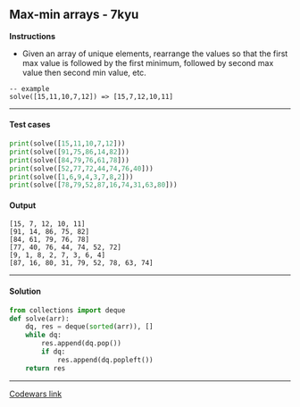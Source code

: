 ## Max-min arrays - 7kyu

**Instructions**

- Given an array of unique elements, rearrange the values so that the first max value is followed by the first minimum, followed by second max value then second min value, etc.

```
-- example
solve([15,11,10,7,12]) => [15,7,12,10,11]
```

---

#### Test cases

```python
print(solve([15,11,10,7,12]))
print(solve([91,75,86,14,82]))
print(solve([84,79,76,61,78]))
print(solve([52,77,72,44,74,76,40]))
print(solve([1,6,9,4,3,7,8,2]))
print(solve([78,79,52,87,16,74,31,63,80]))
```

#### Output 

```
[15, 7, 12, 10, 11]
[91, 14, 86, 75, 82]
[84, 61, 79, 76, 78]
[77, 40, 76, 44, 74, 52, 72]
[9, 1, 8, 2, 7, 3, 6, 4]
[87, 16, 80, 31, 79, 52, 78, 63, 74]
```

---

#### Solution

```python
from collections import deque
def solve(arr):
    dq, res = deque(sorted(arr)), []
    while dq: 
        res.append(dq.pop())
        if dq:
            res.append(dq.popleft())
    return res
```

---

[Codewars link](https://www.codewars.com/kata/5a090c4e697598d0b9000004)
